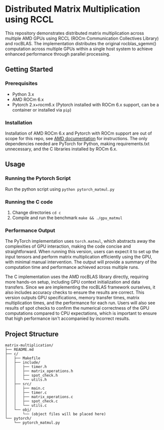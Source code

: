 # Distributed Matrix Multiplication using RCCL 

This repository demonstrates distributed matrix multiplication across multiple AMD GPUs using RCCL (ROCm Communication Collectives Library) and rocBLAS. The implementation distributes the original rocblas_sgemm() computation across multiple GPUs within a single host system to achieve enhanced performance through parallel processing.

## Getting Started

### Prerequisites

* Python 3.x
* AMD ROCm 6.x
* Pytorch 2.x+rocm6.x (Pytorch installed with ROCm 6.x support, can be a container or installed via `pip`)

### Installation

Installation of AMD ROCm 6.x and Pytorch with ROCm support are out of scope for this repo, see [AMD documentation](https://github.com/ROCm/ROCm) for instructions.  The only dependencies needed are PyTorch for Python, making requirements.txt unnecessary, and the C libraries installed by ROCm 6.x.

## Usage

### Running the Pytorch Script

Run the python script using `python pytorch_matmul.py`

### Running the C code

1.  Change directories `cd c`
2.  Compile and run the benchmark `make && ./gpu_matmul`

### Performance Output

The PyTorch implementation uses `torch.matmul`, which abstracts away the complexities of GPU interaction, making the code concise and straightforward. When running this version, users can expect it to set up the input tensors and perform matrix multiplication efficiently using the GPU, with minimal manual intervention. The output will provide a summary of the computation time and performance achieved across multiple runs.

The C implementation uses the AMD rocBLAS library directly, requiring more hands-on setup, including GPU context initialization and data transfers. Since we are implementing the rocBLAS framework ourselves, it also includes accuracy checks to ensure the results are correct. This version outputs GPU specifications, memory transfer times, matrix multiplication times, and the performance for each run. Users will also see results of spot checks to confirm the numerical correctness of the GPU computations compared to CPU expectations, which is important to ensure that high performance isn't accompanied by incorrect results.

## Project Structure

```
matrix-multiplication/
├── README.md
├── c/
│   ├── Makefile
│   ├── include/
│   │   ├── timer.h
│   │   ├── matrix_operations.h
│   │   ├── spot_check.h
│   │   └── utils.h
│   ├── src/
│   │   ├── main.c
│   │   ├── timer.c
│   │   ├── matrix_operations.c
│   │   ├── spot_check.c
│   │   └── utils.c
│   └── obj/
│       └── (object files will be placed here)
└── pytorch/
    └── pytorch_matmul.py
```
